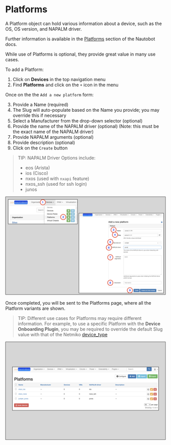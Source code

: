 # Platforms

A Platform object can hold various information about a device, such as the OS, OS version, and NAPALM driver.

Further information is available in the [Platforms](https://nautobot.readthedocs.io/en/latest/models/dcim/platform/) section of the Nautobot docs.

While use of Platforms is optional, they provide great value in many use cases.

To add a Platform:

1. Click on **Devices** in the top navigation menu
2. Find **Platforms** and click on the `+` icon in the menu
   
Once on the the `Add a new platform` form:

3. Provide a Name (required)
4. The Slug will auto-populate based on the Name you provide; you may override this if necessary
5. Select a Manufacturer from the drop-down selector (optional)
6. Provide the name of the NAPALM driver (optional) (Note: this must be the exact name of the NAPALM driver)
7. Provide NAPALM arguments (optional)
8. Provide description (optional)
9. Click on the `Create` button

> TIP: NAPALM Driver Options include:
> - eos (Arista)
> - ios (Cisco)
> - nxos (used with `nxapi` feature)
> - nxos_ssh (used for ssh login)
> - junos 

![](../images/getting-started-nautobot-ui/10-add-platform.png)

Once completed, you will be sent to the Platforms page, where all the Platform variants are shown.

> TIP: Different use cases for Platforms may require different information. For example, to use a specific Platform with 
> the **Device Onboarding Plugin**, you may be required to override the default Slug value with that of the 
> Netmiko [device_type](https://github.com/ktbyers/netmiko/blob/2dc032b64c3049d3048966441ee30a0139bebc81/netmiko/ssh_autodetect.py#L50)

![](../images/getting-started-nautobot-ui/11-platforms-page.png)
